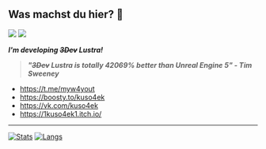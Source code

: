 ## Was machst du hier? 🤨  
![](https://img.shields.io/badge/Debian_trixie-white?logo=Debian&logoColor=red)
![](https://img.shields.io/badge/Ryzen_5_5600G-white?logo=Amd&logoColor=black&color=FF2222)  

_**I'm developing ~~3Dev~~ Lustra!**_  
> _**"~~3Dev~~ Lustra is totally 42069% better than Unreal Engine 5" - Tim Sweeney**_

- https://t.me/myw4yout  
- https://boosty.to/kuso4ek
- https://vk.com/kuso4ek  
- https://1kuso4ek1.itch.io/  

-----------------------------------------------------
[![Stats](https://github-readme-stats.vercel.app/api?username=1Kuso4ek1&line_height=20&theme=blue-green)](https://github.com/1Kuso4ek1)
[![Langs](https://github-readme-stats.vercel.app/api/top-langs/?username=1Kuso4ek1&layout=compact&theme=blue-green)](https://github.com/1Kuso4ek1)

<!--
**1Kuso4ek1/1Kuso4ek1** is a ✨ _special_ ✨ repository because its `README.md` (this file) appears on your GitHub profile.

Here are some ideas to get you started:

- 🔭 I’m currently working on ...
- 🌱 I’m currently learning ...
- 👯 I’m looking to collaborate on ...
- 🤔 I’m looking for help with ...
- 💬 Ask me about ...
- 📫 How to reach me: ...
- 😄 Pronouns: ...
- ⚡ Fun fact: ...
-->
